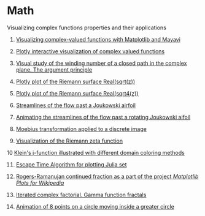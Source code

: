 Math
====

Visualizing complex functions properties and their applications

1. [Visualizing complex-valued functions with Matplotlib and Mayavi](http://nbviewer.ipython.org/url/raw.github.com/empet/Math/master/DomainColoring.ipynb)

2. [Plotly interactive visualization of complex valued functions](http://nbviewer.jupyter.org/github/empet/Math/blob/master/Plotly-interactive-visualization-of-complex-valued-functions.ipynb)

3. [Visual study of the winding number of a closed path in the complex plane. The argument principle](http://nbviewer.ipython.org/github/empet/Math/blob/master/Winding-Number.ipynb)

4. [Plotly plot of the Riemann surface Real(sqrt(z))](http://nbviewer.jupyter.org/github/empet/Math/blob/master/Riemann-Surface-sqrt-z.ipynb)

5. [Plotly plot of the Riemann surface Real(sqrt4(z))](http://nbviewer.jupyter.org/github/empet/Math/blob/master/Riemann-Surface-Real-sqrt4-z.ipynb)

6. [Streamlines of the flow past a Joukowski airfoil](http://nbviewer.jupyter.org/github/empet/Math/blob/master/Joukowski-airfoil.ipynb)

7. [Animating the streamlines of the flow past a rotating Joukowski aifoil](http://nbviewer.jupyter.org/github/empet/Math/blob/master/Joukowski-airfoil-rotation-online.ipynb)

8. [Moebius transformation applied to a discrete image](http://nbviewer.jupyter.org/github/empet/Math/blob/master/Moebius-transform-image.ipynb)

9. [Visualization of the Riemann zeta function](http://nbviewer.ipython.org/github/empet/Math/blob/master/Riemann-Zeta.ipynb)

10 [Klein's j-function illustrated with different domain coloring methods](http://nbviewer.ipython.org/github/empet/Math/blob/master/Klein-j-function.ipynb)

11. [Escape Time Algorithm for plotting Julia set](http://nbviewer.ipython.org/github/empet/Math/blob/master/Julia-set.ipynb)

12. [Rogers-Ramanujan continued fraction as a part of the project *Matplotlib Plots for Wikipedia*](http://nbviewer.ipython.org/github/empet/Math/blob/master/Matplotlib-Plots-for-Wikipedia-RR.ipynb)

13. [Iterated complex factorial. Gamma function fractals](http://nbviewer.ipython.org/github/empet/Math/blob/master/Gamma-iterated-factorial.ipynb)

14. [Animation of 8 points on a circle moving inside a greater circle](http://nbviewer.jupyter.org/github/empet/Math/blob/master/fermat-circle-moving-online.ipynb)


